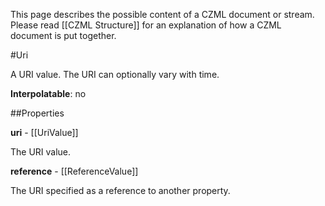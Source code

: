 This page describes the possible content of a CZML document or stream.  Please read [[CZML Structure]] for an explanation of how a CZML document is put together.

#Uri

A URI value.  The URI can optionally vary with time.

**Interpolatable**: no

##Properties

**uri** - [[UriValue]]

The URI value.


**reference** - [[ReferenceValue]]

The URI specified as a reference to another property.


